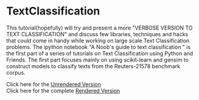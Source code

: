 # TextClassification
This tutorial(hopefully) will try and present a more "VERBOSE VERSION TO TEXT CLASSIFICATION" and 
discuss few libraries, techniques and hacks that could come in handy while working on large scale Text Classification problems.
The ipython notebook "A Noob's guide to text classification " is the first part of a series of tutorials on Text Classification
using Python and Friends. The first part focuses mainly on using scikit-learn and gensim to construct models to classify texts
from the Reuters-21578 benchmark corpus.

Click here for the
<a href="https://github.com/aravindk1992/TextClassification/blob/master/A%20Noob's%20guide%20to%20text%20classification%20%5BUnrendered%5D.ipynb"> Unrendered Version </a>
<br/>
Click here for the complete <a href="https://github.com/aravindk1992/TextClassification/blob/master/A%20Noob's%20guide%20to%20text%20classification.ipynb"> Rendered Version </a>
